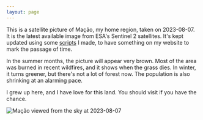 ```yaml
---  
layout: page  
---
```


This is a satellite picture of Mação, my home region, taken on 2023-08-07. It is the latest available image from ESA's 
Sentinel 2 satellites. It's kept updated using some [scripts](https://github.com/fernandeslouro/terras) I made, to have 
something on my website to mark the passage of time.

In the summer months, the picture will appear very brown. Most of the area was burned in recent wildfires, and it shows 
when the grass dies. In winter, it turns greener, but there's not a lot of forest now. The population is also shrinking 
at an alarming pace.

I grew up here, and I have love for this land. You should visit if you have the chance.

 

 

 

   
![Mação viewed from the sky at 2023-08-07](/assets/images/2023-08-07_11:21.png)